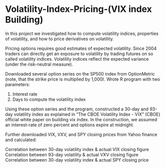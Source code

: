 # Volatility-Index-Pricing-(VIX index Building)
In this project we investigated how to compute volatility indices, properties of volatility, and how to price derivatives on volatility.

Pricing options requires good estimates of expected volatility. Since 2004 traders can directly get an exposure to volatility by trading futures on so called volatility indices. Volatility indices reflect the expected variance (under the risk-neutral measure).

Downloaded several option series on the SP500 index from OptionMetric (note, that the strike price is multiplied by 1,000). Wrote R program with two parameters:

1. Interest rate
2. Days to compute the volatility index

Using these option series and the program, constructed a 30-day and 93-day volatility index as explained in “The CBOE Volatility Index - VIX” (CBOE) official white paper on building vix index. In the construction, we assumed an interest-rate of zero percent and options expire at midnight.

Further downloaded VIX, VXV, and SPY closing prices from Yahoo finance and calculated:

Correlation between 30-day volatility index & actual VIX closing figure
Correlation between 93-day volatility & actual VXV closing figure
Correlation between 30-day volatility index & actual SPY closing price

